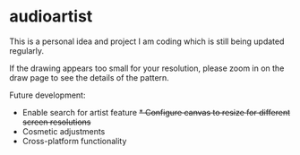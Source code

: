 # audioartist

This is a personal idea and project I am coding which is still being updated regularly.

If the drawing appears too small for your resolution, please zoom in on the draw page to see the details of the pattern.

Future development:
* Enable search for artist feature
~~* Configure canvas to resize for different screen resolutions~~
* Cosmetic adjustments 
* Cross-platform functionality 
